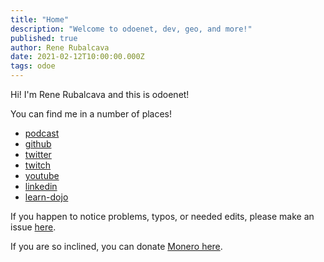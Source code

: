 ```yaml
---
title: "Home"
description: "Welcome to odoenet, dev, geo, and more!"
published: true
author: Rene Rubalcava
date: 2021-02-12T10:00:00.000Z
tags: odoe
---
```


Hi! I'm Rene Rubalcava and this is odoenet!

You can find me in a number of places!

* [podcast](https://theboundingbox.podbean.com/)
* [github](https://github.com/odoe)
* [twitter](https://twitter.com/odoenet)
* [twitch](https://www.twitch.tv/odoenet)
* [youtube](https://www.youtube.com/c/ReneRubalcava)
* [linkedin](https://www.linkedin.com/in/renerubalcava/)
* [learn-dojo](https://learn-dojo.com/)

If you happen to notice problems, typos, or needed edits, please make an issue [here](https://github.com/odoe/odoenet/issues).

If you are so inclined, you can donate [Monero here](https://donate.cipherdogs.net/?address=49FdUbruv6F5otJqapanaJcoLLoosDyoL5gs7XavTATmZGAKb6j2neUNbQ1o1SuXtpZisd4GZ8scRDvwbbMHzPtKSMyH8rz).

